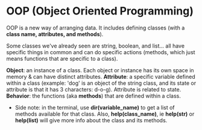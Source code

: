 # OOP (Object Oriented Programming) 

OOP is a new way of  arranging data.  It includes defining classes (with a **class name, attributes, and methods**). 

Some classes we've already seen are string, boolean, and list... all have specific things in common and can do specific actions (methods, which just means functions that are specific to a class).

**Object**: an instance of a class.  Each object or instance has its own space in memory & can have distinct attributes.
**Attribute**: a specific variable defined within a class (example: 'dog' is an object of the string class, and its state or attribute is that it has 3 characters: d-o-g).  Attribute is related to state. 
**Behavior**: the functions (aka **methods**) that are defined within a class.

- Side note: in the terminal, use **dir(variable_name)** to get a list of methods available for that class.  Also, **help(class_name)**, ie **help(str)** or **help(list)** will give more info about the class and its methods.

